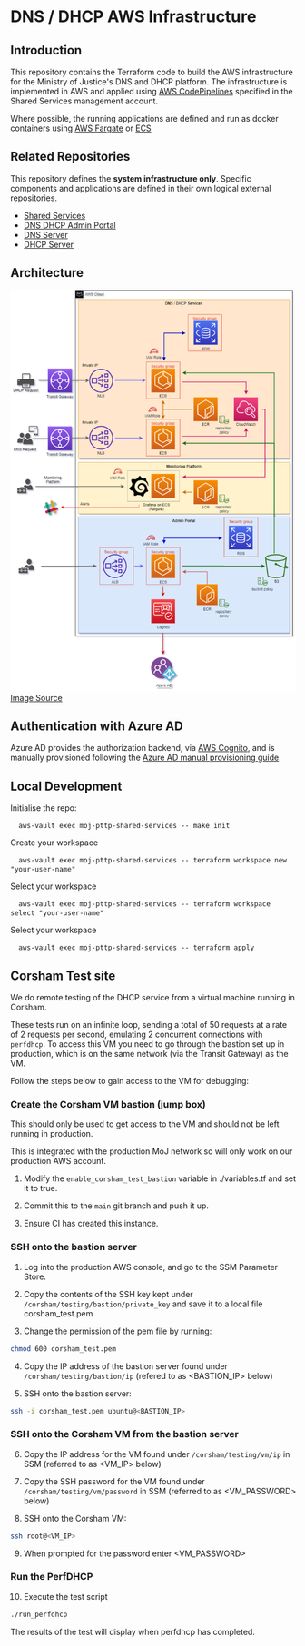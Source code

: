# DNS / DHCP AWS Infrastructure

## Introduction

This repository contains the Terraform code to build the AWS infrastructure for the Ministry of Justice's DNS and DHCP platform. The infrastructure is implemented in AWS and applied using [AWS CodePipelines](https://aws.amazon.com/codepipeline/) specified in the Shared Services management account.

Where possible, the running applications are defined and run as docker containers using [AWS Fargate](https://aws.amazon.com/fargate/) or [ECS](https://aws.amazon.com/ecs/)

## Related Repositories

This repository defines the **system infrastructure only**. Specific components and applications are defined in their own logical external repositories.

- [Shared Services](https://github.com/ministryofjustice/pttp-shared-services-infrastructure)
- [DNS DHCP Admin Portal](https://github.com/ministryofjustice/staff-device-dns-dhcp-admin)
- [DNS Server](https://github.com/ministryofjustice/staff-device-dhcp-server)
- [DHCP Server](https://github.com/ministryofjustice/staff-device-dhcp-server)


## Architecture

![architecture](diagrams/pttp-dns-dhcp-infra.png)
[Image Source](diagrams/pttp-dns-dhcp-infra.drawio)

## Authentication with Azure AD

Azure AD provides the authorization backend, via [AWS Cognito](https://aws.amazon.com/cognito/), and is manually provisioned following the [Azure AD manual provisioning guide](docs/azure_ad.md).

## Local Development

Initialise the repo:

```shell
  aws-vault exec moj-pttp-shared-services -- make init
```

Create your workspace

```shell
  aws-vault exec moj-pttp-shared-services -- terraform workspace new "your-user-name"
```

Select your workspace

```shell
  aws-vault exec moj-pttp-shared-services -- terraform workspace select "your-user-name"
```

Select your workspace

```shell
  aws-vault exec moj-pttp-shared-services -- terraform apply
```

## Corsham Test site

We do remote testing of the DHCP service from a virtual machine running in Corsham.

These tests run on an infinite loop, sending a total of 50 requests at a rate of 2 requests per second, emulating 2 concurrent connections with `perfdhcp`.
To access this VM you need to go through the bastion set up in production, which is on the same network (via the Transit Gateway) as the VM.

Follow the steps below to gain access to the VM for debugging:

### Create the Corsham VM bastion (jump box)

This should only be used to get access to the VM and should not be left running in production.

This is integrated with the production MoJ network so will only work on our production AWS account.

1. Modify the `enable_corsham_test_bastion` variable in ./variables.tf and set it to true.

2. Commit this to the `main` git branch and push it up.

3. Ensure CI has created this instance.

### SSH onto the bastion server

1. Log into the production AWS console, and go to the SSM Parameter Store.

2. Copy the contents of the SSH key kept under `/corsham/testing/bastion/private_key` and save it to a local file corsham_test.pem

3. Change the permission of the pem file by running: 

```bash
chmod 600 corsham_test.pem
```

4. Copy the IP address of the bastion server found under `/corsham/testing/bastion/ip` (refered to as <BASTION_IP> below)

5. SSH onto the bastion server:

```bash
ssh -i corsham_test.pem ubuntu@<BASTION_IP>
```

### SSH onto the Corsham VM from the bastion server

6. Copy the IP address for the VM found under `/corsham/testing/vm/ip` in SSM  (referred to as <VM_IP> below)

7. Copy the SSH password for the VM found under `/corsham/testing/vm/password` in SSM (referred to as <VM_PASSWORD> below)

8. SSH onto the Corsham VM:

```bash
ssh root@<VM_IP>
```

9. When prompted for the password enter <VM_PASSWORD>

### Run the PerfDHCP

10. Execute the test script

```bash
./run_perfdhcp
```

The results of the test will display when perfdhcp has completed.
